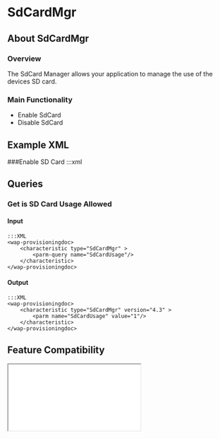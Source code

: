# SdCardMgr

## About SdCardMgr

### Overview

The SdCard Manager allows your application to manage the use of the devices SD card.

### Main Functionality

* Enable SdCard
* Disable SdCard

## Example XML
###Enable SD Card
	:::xml
	<wap-provisioningdoc>
		<characteristic type="SdCardMgr" version="4.3" >
			<parm name="SdCardUsage" value="1"/>
		</characteristic>
	</wap-provisioningdoc>

## Queries

### Get is SD Card Usage Allowed

#### Input 

    :::XML
    <wap-provisioningdoc>
        <characteristic type="SdCardMgr" >
            <parm-query name="SdCardUsage"/>
        </characteristic>
    </wap-provisioningdoc>

#### Output

    :::XML
    <wap-provisioningdoc>
        <characteristic type="SdCardMgr" version="4.3" >
            <parm name="SdCardUsage" value="1"/>
        </characteristic>
    </wap-provisioningdoc>

## Feature Compatibility

<iframe src="compare.html#mx=4.3&csp=SdCardMgr&os=JB&embed=true"></iframe> 

